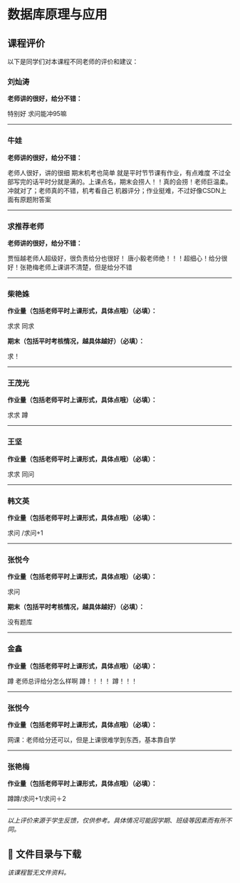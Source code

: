# 数据库原理与应用

## 课程评价

以下是同学们对本课程不同老师的评价和建议：

### 刘灿涛

**老师讲的很好，给分不错：**

特别好    求问能冲95嘛

---

### 牛娃

**老师讲的很好，给分不错：**

老师人很好，讲的很细 期末机考也简单 就是平时节节课有作业，有点难度 不过全部写完的话平时分就是满的。上课点名，期末会捞人！！真的会捞！老师巨温柔。冲就对了；老师真的不错，机考看自己 机器评分；作业挺难，不过好像CSDN上面有原题附答案

---

### 求推荐老师

**老师讲的很好，给分不错：**

贾恒越老师人超级好，很负责给分也很好！ 唐小毅老师绝！！！超细心！给分很好！张艳梅老师上课讲不清楚，但是给分不错

---

### 柴艳姝

**作业量（包括老师平时上课形式，具体点哦）（必填）：**

求求  同求

**期末（包括平时考核情况，越具体越好）（必填）：**

求！

---

### 王茂光

**作业量（包括老师平时上课形式，具体点哦）（必填）：**

求求 蹲

---

### 王坚

**作业量（包括老师平时上课形式，具体点哦）（必填）：**

求求 同问

---

### 韩文英

**作业量（包括老师平时上课形式，具体点哦）（必填）：**

求问 /求问+1

---

### 张悦今

**作业量（包括老师平时上课形式，具体点哦）（必填）：**

求问

**期末（包括平时考核情况，越具体越好）（必填）：**

没有题库

---

### 金鑫

**作业量（包括老师平时上课形式，具体点哦）（必填）：**

蹲 老师总评给分怎么样啊 蹲！！！！     蹲！！！

---

### 张悦今

**作业量（包括老师平时上课形式，具体点哦）（必填）：**

网课：老师给分还可以，但是上课很难学到东西，基本靠自学

---

### 张艳梅

**作业量（包括老师平时上课形式，具体点哦）（必填）：**

蹲蹲/求问+1/求问＋2

---

*以上评价来源于学生反馈，仅供参考。具体情况可能因学期、班级等因素而有所不同。*
## 📄 文件目录与下载

_该课程暂无文件资料。_
